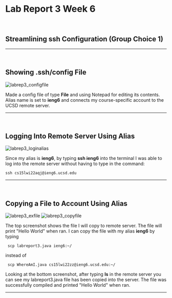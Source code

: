 # Lab Report 3 Week 6

<br>

## Streamlining ssh Configuration (Group Choice 1)
---

<br>

## Showing .ssh/config File
![labrep3_configfile](https://user-images.githubusercontent.com/97699019/153559635-1912ee2e-3bfd-4401-b3d5-5a14b35c1e1b.png)

Made a config file of type **File** and using Notepad for editing its contents. Alias name is set to **ieng6** and connects my course-specific account to the UCSD remote server.

---
<br>

## Logging Into Remote Server Using Alias
![labrep3_loginalias](https://user-images.githubusercontent.com/97699019/153559659-26f6aa03-2b4b-4352-a7bf-a3c9c4bfbec1.png)

Since my alias is **ieng6**, by typing **ssh ieng6** into the terminal I was able to log into the remote server without having to type in the command:
```
ssh cs15lwi22aqj@ieng6.ucsd.edu
```
---
<br>

## Copying a File to Account Using Alias

![labrep3_exfile](https://user-images.githubusercontent.com/97699019/153559652-3d427794-a043-4ae1-9b42-cc5a0c762dbe.png)
![labrep3_copyfile](https://user-images.githubusercontent.com/97699019/153559640-48ad6445-d9f6-4f70-b607-0c82cf1fc87e.png)

The top screenshot shows the file I will copy to remote server. The file will print "Hello World" when ran. I can copy the file with my alias **ieng6** by typing
```
 scp labreport3.java ieng6:~/
 ```
instead of

```
 scp WhereAmI.java cs15lwi22zz@ieng6.ucsd.edu:~/
 ```
 Looking at the bottom screenshot,  after typing **ls** in the remote server you can see my labreport3.java file has been copied into the server. The file was successfully compiled and printed "Hello World" when ran.
 
 ---



